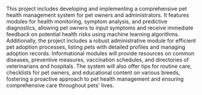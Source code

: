 This project includes developing and implementing a comprehensive pet health management system for pet owners and administrators. It features modules for health monitoring, symptom analysis, and predictive diagnostics, allowing pet owners to input symptoms and receive immediate feedback on potential health risks using machine learning algorithms. Additionally, the project includes a robust administrative module for efficient pet adoption processes, listing pets with detailed profiles and managing adoption records. Informational modules will provide resources on common diseases, preventive measures, vaccination schedules, and directories of veterinarians and hospitals. The system will also offer tips for routine care, checklists for pet owners, and educational content on various breeds, fostering a proactive approach to pet health management and ensuring comprehensive care throughout pets' lives.

